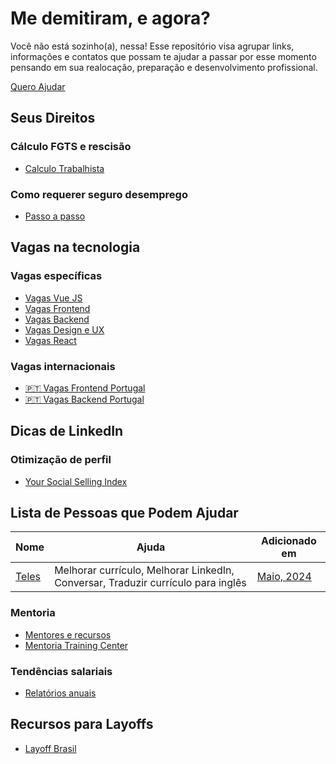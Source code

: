# Me demitiram, e agora?

Você não está sozinho(a), nessa! 
Esse repositório visa agrupar links, informações e contatos que possam te ajudar a passar por esse momento pensando em sua realocação, preparação e desenvolvimento profissional.

[Quero Ajudar](https://github.com/me-demitiram-e-agora/me-demitiram-e-agora/issues/1)

## Seus Direitos

### Cálculo FGTS e rescisão
- [Calculo Trabalhista](https://calculoexato.com.br/submenu.aspx?codMenu=Trab)

### Como requerer seguro desemprego
- [Passo a passo](https://www.gov.br/pt-br/servicos/solicitar-o-seguro-desemprego)

## Vagas na tecnologia

### Vagas específicas
- [Vagas Vue JS](https://github.com/vuejs-br/vagas)
- [Vagas Frontend](https://github.com/frontendbr/vagas)
- [Vagas Backend](https://github.com/backend-br/vagas)
- [Vagas Design e UX](https://github.com/remotejobsbr/design-ux-vagas)
- [Vagas React](https://github.com/react-brasil/vagas)

### Vagas internacionais
- [🇵🇹 Vagas Frontend Portugal](https://github.com/frontend-pt/vagas)
- [🇵🇹 Vagas Backend Portugal](https://github.com/backend-pt/vagas)

## Dicas de LinkedIn
### Otimização de perfil
- [Your Social Selling Index](https://www.linkedin.com/sales/ssi)

## Lista de Pessoas que Podem Ajudar

| Nome | Ajuda | Adicionado em|
|-|-|-|
|[Teles](https://www.linkedin.com/in/jotateles/)| Melhorar currículo, Melhorar LinkedIn, Conversar, Traduzir currículo para inglês| [Maio, 2024](https://github.com/me-demitiram-e-agora/me-demitiram-e-agora/issues/1)|

### Mentoria
- [Mentores e recursos](#)
- [Mentoria Training Center](https://github.com/training-center/mentoria)

### Tendências salariais
- [Relatórios anuais](https://pesquisa.codigofonte.com.br/2024)

## Recursos para Layoffs
- [Layoff Brasil](https://www.layoffsbrasil.com/)
